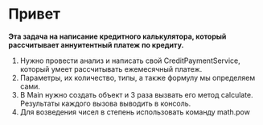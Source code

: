 # Привет

**Эта задача на написание кредитного калькулятора, который рассчитывает аннуитентный платеж по кредиту.**

1. Нужно провести анализ и написать свой CreditPaymentService, который умеет рассчитывать ежемесячный платеж.
2. Параметры, их количество, типы, а также формулу мы определяем сами.
3. В Main нужно создать объект и 3 раза вызвать его метод calculate. Результаты каждого вызова выводить в консоль.
4. Для возведения чисел в степень использовать команду math.pow





